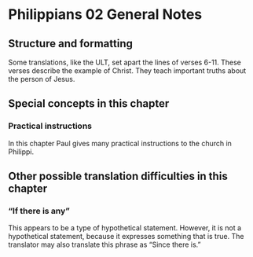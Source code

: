 # Philippians 02 General Notes
## Structure and formatting

Some translations, like the ULT, set apart the lines of verses 6-11. These verses describe the example of Christ. They teach important truths about the person of Jesus.

## Special concepts in this chapter

### Practical instructions
In this chapter Paul gives many practical instructions to the church in Philippi.

## Other possible translation difficulties in this chapter

### “If there is any”
This appears to be a type of hypothetical statement. However, it is not a hypothetical statement, because it expresses something that is true. The translator may also translate this phrase as “Since there is.”